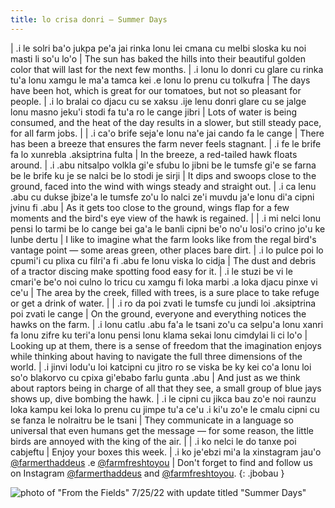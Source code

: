 ```yaml
---
title: lo crisa donri — Summer Days
---
```


| .i le solri ba'o jukpa pe'a jai rinka lonu lei cmana cu melbi sloska ku noi masti li so'u lo'o | The sun has baked the hills into their beautiful golden color that will last for the next few months.
| .i lonu lo donri cu glare cu rinka tu'a lonu xamgu le ma'a tamca kei .e lonu lo prenu cu tolkufra | The days have been hot, which is great for our tomatoes, but not so pleasant for people.
| .i lo bralai co djacu cu se xaksu .ije lenu donri glare cu se jalge lonu masno jeku'i stodi fa tu'a ro le cange jibri | Lots of water is being consumed, and the heat of the day results in a slower, but still steady pace, for all farm jobs.
|
| .i ca'o brife seja'e lonu na'e jai cando fa le cange | There has been a breeze that ensures the farm never feels stagnant.
| .i fe le brife fa lo xunrebla .aksiptrina fulta | In the breeze, a red-tailed hawk floats around.
| .i .abu nitsalpo volkla gi'e sfubu lo jibni be le tumsfe gi'e se farna be le brife ku je se nalci be lo stodi je sirji | It dips and swoops close to the ground, faced into the wind with wings steady and straight out.
| .i ca lenu .abu cu dukse jbize'a le tumsfe zo'u lo nalci ze'i muvdu ja'e lonu di'a cipni jvinu fi .abu | As it gets too close to the ground, wings flap for a few moments and the bird's eye view of the hawk is regained.
|
| .i mi nelci lonu pensi lo tarmi be lo cange bei ga'a le banli cipni be'o no'u losi'o crino jo'u ke lunbe dertu | I like to imagine what the farm looks like from the regal bird's vantage point — some areas green, other places bare dirt.
| .i lo pulce poi lo cpumi'i cu plixa cu filri'a fi .abu fe lonu viska lo cidja | The dust and debris of a tractor discing make spotting food easy for it.
| .i le stuzi be vi le cmari'e be'o noi culno lo tricu cu xamgu fi loka marbi .a loka djacu pinxe vi ce'u | The area by the creek, filled with trees, is a sure place to take refuge or get a drink of water.
|
| .i ro da poi zvati le tumsfe cu jundi loi .aksiptrina poi zvati le cange | On the ground, everyone and everything notices the hawks on the farm.
| .i lonu catlu .abu fa'a le tsani zo'u ca selpu'a lonu xanri fa lonu zifre ku teri'a lonu pensi lonu klama sekai lonu cimdylai li ci lo'o | Looking up at them, there is a sense of freedom that the imagination enjoys while thinking about having to navigate the full three dimensions of the world.
| .i jinvi lodu'u loi katcipni cu jitro ro se viska be ky kei co'a lonu loi so'o blakorvo cu cpixa gi'ebabo farlu gunta .abu | And just as we think about raptors being in charge of all that they see, a small group of blue jays shows up, dive bombing the hawk.
| .i le cipni cu jikca bau zo'e noi raunzu loka kampu kei loka lo prenu cu jimpe tu'a ce'u .i ki'u zo'e le cmalu cipni cu se fanza le nolraitru be le tsani | They communicate in a language so universal that even humans get the message — for some reason, the little birds are annoyed with the king of the air.
|
| .i ko nelci le do tanxe poi cabjeftu | Enjoy your boxes this week.
| .i ko je'ebzi mi'a la xinstagram jau'o [@farmerthaddeus] .e [@farmfreshtoyou] | Don't forget to find and follow us on Instagram [@farmerthaddeus] and [@farmfreshtoyou].
{: .jbobau }

![photo of "From the Fields" 7/25/22 with update titled "Summer Days"](https://i.imgur.com/4V304JP.jpg)

[@farmerthaddeus]: https://instagram.com/farmerthaddeus
[@farmfreshtoyou]: https://instagram.com/farmfreshtoyou

